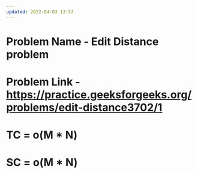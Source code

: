 ```yaml
---
updated: 2022-04-03 13:57
---
```

# Problem Name - Edit Distance problem
# Problem Link - https://practice.geeksforgeeks.org/problems/edit-distance3702/1

# TC = o(M * N)
# SC = o(M * N)